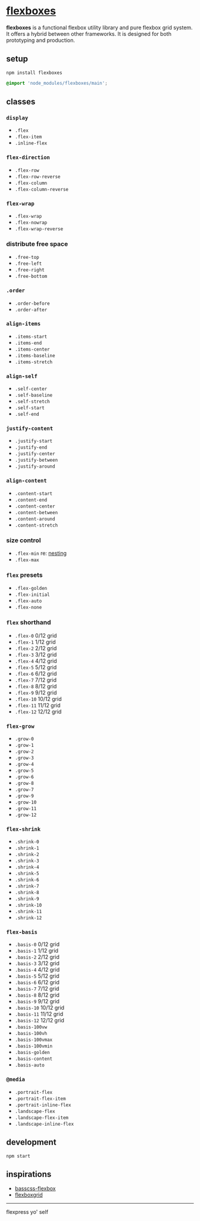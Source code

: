 # [flexboxes](../../)
<b>flexboxes</b> is a functional flexbox utility library and pure flexbox grid system. It offers a hybrid between other frameworks. It is designed for both prototyping and production.

## setup

```
npm install flexboxes
```

```css
@import 'node_modules/flexboxes/main';
```

## classes

### `display`
- `.flex`
- `.flex-item`
- `.inline-flex`

### `flex-direction`
- `.flex-row`
- `.flex-row-reverse`
- `.flex-column`
- `.flex-column-reverse`

### `flex-wrap`
- `.flex-wrap`
- `.flex-nowrap`
- `.flex-wrap-reverse`

### distribute free space
- `.free-top`
- `.free-left`
- `.free-right`
- `.free-bottom`

### `.order`
- `.order-before`
- `.order-after`

### `align-items`
- `.items-start`
- `.items-end`
- `.items-center`
- `.items-baseline`
- `.items-stretch`

### `align-self`
- `.self-center`
- `.self-baseline`
- `.self-stretch`
- `.self-start`
- `.self-end`

### `justify-content`
- `.justify-start`
- `.justify-end`
- `.justify-center`
- `.justify-between`
- `.justify-around`

### `align-content`
- `.content-start`
- `.content-end`
- `.content-center`
- `.content-between`
- `.content-around`
- `.content-stretch`

### size control
- `.flex-min` re: [nesting](https://goo.gl/3IZRMt)
- `.flex-max`

### `flex` presets
- `.flex-golden`
- `.flex-initial`
- `.flex-auto`
- `.flex-none`

### `flex` shorthand
- `.flex-0` 0/12 grid
- `.flex-1` 1/12 grid
- `.flex-2` 2/12 grid
- `.flex-3` 3/12 grid
- `.flex-4` 4/12 grid
- `.flex-5` 5/12 grid
- `.flex-6` 6/12 grid
- `.flex-7` 7/12 grid
- `.flex-8` 8/12 grid
- `.flex-9` 9/12 grid
- `.flex-10` 10/12 grid
- `.flex-11` 11/12 grid
- `.flex-12` 12/12 grid

### `flex-grow`
- `.grow-0`
- `.grow-1`
- `.grow-2`
- `.grow-3`
- `.grow-4`
- `.grow-5`
- `.grow-6`
- `.grow-8`
- `.grow-7`
- `.grow-9`
- `.grow-10`
- `.grow-11`
- `.grow-12`

### `flex-shrink`
- `.shrink-0`
- `.shrink-1`
- `.shrink-2`
- `.shrink-3`
- `.shrink-4`
- `.shrink-5`
- `.shrink-6`
- `.shrink-7`
- `.shrink-8`
- `.shrink-9`
- `.shrink-10`
- `.shrink-11`
- `.shrink-12`

### `flex-basis`
- `.basis-0` 0/12 grid
- `.basis-1` 1/12 grid
- `.basis-2` 2/12 grid
- `.basis-3` 3/12 grid
- `.basis-4` 4/12 grid
- `.basis-5` 5/12 grid
- `.basis-6` 6/12 grid
- `.basis-7` 7/12 grid
- `.basis-8` 8/12 grid
- `.basis-9` 9/12 grid
- `.basis-10` 10/12 grid
- `.basis-11` 11/12 grid
- `.basis-12` 12/12 grid
- `.basis-100vw`
- `.basis-100vh`
- `.basis-100vmax`
- `.basis-100vmin`
- `.basis-golden`
- `.basis-content`
- `.basis-auto`

### `@media`
- `.portrait-flex`
- `.portrait-flex-item`
- `.portrait-inline-flex`
- `.landscape-flex`
- `.landscape-flex-item`
- `.landscape-inline-flex`

## development

```
npm start
```

## inspirations

- [basscss-flexbox](https://www.npmjs.com/package/basscss-flexbox)
- [flexboxgrid](https://www.npmjs.com/package/flexboxgrid)

* * *

flexpress yo' self
